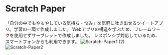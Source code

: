 # Scratch Paper
「自分の中でもやもやしている気持ち・悩み」を気軽に吐き出せるツイートアプリ。学習の一環で作成しました。
Webアプリの構造を学ぶため、フレームワークを使用せずサーブレットで作成しました。
レスポンシブ対応しているため、スマートフォンからも利用できます。
![Scratch-Paper1 (2)](https://user-images.githubusercontent.com/68217595/110087614-370d6f00-7dd7-11eb-80d5-5b14ad2596c7.jpg)
![Scratch-Paper2](https://user-images.githubusercontent.com/68217595/110087851-86539f80-7dd7-11eb-9389-d772e4d82132.jpg)

